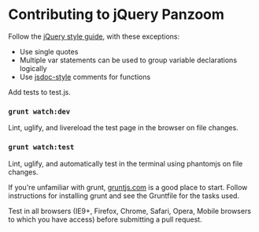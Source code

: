 # Contributing to jQuery Panzoom

Follow the [jQuery style guide](http://contribute.jquery.org/style-guide/js/), with these exceptions:

- Use single quotes
- Multiple var statements can be used to group variable declarations logically
- Use [jsdoc-style](http://usejsdoc.org/#JSDoc3_Tag_Dictionary) comments for functions

Add tests to test.js.

### `grunt watch:dev`

Lint, uglify, and livereload the test page in the browser on file changes.

### `grunt watch:test`

Lint, uglify, and automatically test in the terminal using phantomjs on file changes.

If you're unfamiliar with grunt, [gruntjs.com](http://gruntjs.com/) is a good place to start. Follow instructions for installing grunt and see the Gruntfile for the tasks used.

Test in all browsers (IE9+, Firefox, Chrome, Safari, Opera, Mobile browsers to which you have access) before submitting a pull request.
